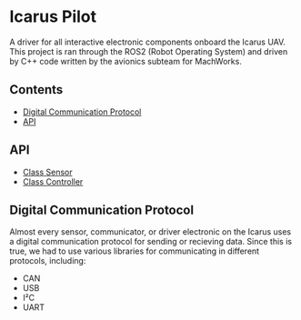 # Icarus Pilot
A driver for all interactive electronic components onboard the Icarus UAV. This project is ran through the ROS2 (Robot Operating System) and driven by C++ code written by the avionics subteam for MachWorks.
## Contents
- [Digital Communication Protocol](#digital_communication_protocol)
- [API](#api)

## API
- [Class Sensor](./src/ext_deps/Sensor.md)
- [Class Controller](./src/ext_deps/Controller.md)

## Digital Communication Protocol
Almost every sensor, communicator, or driver electronic on the Icarus uses a digital communication protocol for sending or recieving data. Since this is true, we had to use various libraries for communicating in different protocols, including:
- CAN
- USB
- I²C
- UART

